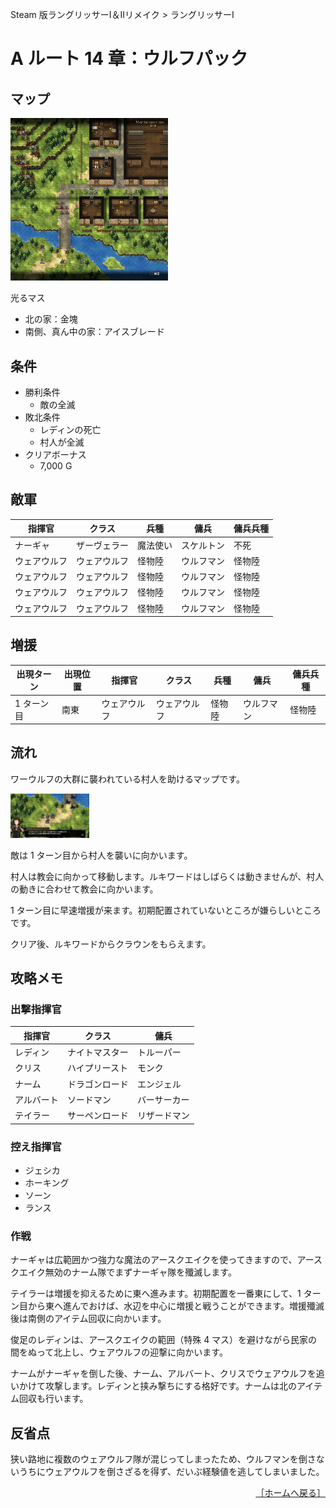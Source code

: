 Steam 版ラングリッサーⅠ＆Ⅱリメイク > ラングリッサーⅠ

# A ルート 14 章：ウルフパック

## マップ

<div>
  <img src="../images/Chapter14A/Map14A.jpg" width="50%">
</div>

光るマス
- 北の家：金塊
- 南側、真ん中の家：アイスブレード

## 条件

- 勝利条件
    - 敵の全滅
- 敗北条件
    - レディンの死亡
    - 村人が全滅
- クリアボーナス
    - 7,000 G

## 敵軍

|指揮官|クラス|兵種|傭兵|傭兵兵種|
|---|---|---|---|---|
|ナーギャ|ザーヴェラー|魔法使い|スケルトン|不死|
|ウェアウルフ|ウェアウルフ|怪物陸|ウルフマン|怪物陸|
|ウェアウルフ|ウェアウルフ|怪物陸|ウルフマン|怪物陸|
|ウェアウルフ|ウェアウルフ|怪物陸|ウルフマン|怪物陸|
|ウェアウルフ|ウェアウルフ|怪物陸|ウルフマン|怪物陸|

## 増援

|出現ターン|出現位置|指揮官|クラス|兵種|傭兵|傭兵兵種|
|---|---|---|---|---|---|---|
|1 ターン目|南東|ウェアウルフ|ウェアウルフ|怪物陸|ウルフマン|怪物陸|

## 流れ

ワーウルフの大群に襲われている村人を助けるマップです。
<div>
  <img src="../images/Chapter14A/Lance.jpg" width="25%">
</div>

敵は 1 ターン目から村人を襲いに向かいます。

村人は教会に向かって移動します。ルキワードはしばらくは動きませんが、村人の動きに合わせて教会に向かいます。

1 ターン目に早速増援が来ます。初期配置されていないところが嫌らしいところです。

クリア後、ルキワードからクラウンをもらえます。

## 攻略メモ

### 出撃指揮官

|指揮官|クラス|傭兵|
|---|---|---|
|レディン|ナイトマスター|トルーパー|
|クリス|ハイプリースト|モンク|
|ナーム|ドラゴンロード|エンジェル|
|アルバート|ソードマン|バーサーカー|
|テイラー|サーペンロード|リザードマン|

### 控え指揮官

- ジェシカ
- ホーキング
- ソーン
- ランス

### 作戦

ナーギャは広範囲かつ強力な魔法のアースクエイクを使ってきますので、アースクエイク無効のナーム隊でまずナーギャ隊を殲滅します。

テイラーは増援を抑えるために東へ進みます。初期配置を一番東にして、1 ターン目から東へ進んでおけば、水辺を中心に増援と戦うことができます。増援殲滅後は南側のアイテム回収に向かいます。

俊足のレディンは、アースクエイクの範囲（特殊 4 マス）を避けながら民家の間をぬって北上し、ウェアウルフの迎撃に向かいます。

ナームがナーギャを倒した後、ナーム、アルバート、クリスでウェアウルフを追いかけて攻撃します。レディンと挟み撃ちにする格好です。ナームは北のアイテム回収も行います。

## 反省点

狭い路地に複数のウェアウルフ隊が混じってしまったため、ウルフマンを倒さないうちにウェアウルフを倒さざるを得ず、だいぶ経験値を逃してしまいました。

<div align="right">
  <a href="../README.md">［ホームへ戻る］</a>
</div>
